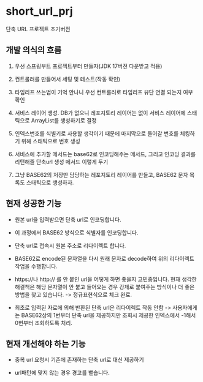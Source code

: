 # short_url_prj
단축 URL 프로젝트 초기버전

## 개발 의식의 흐름

1. 우선 스프링부트 프로젝트부터 만들자(JDK 17버전 다운받고 적용)

2. 컨트롤러를 만들어서 세팅 및 테스트(작동 확인)

3. 타임리프 쓰는법이 기억 안나니 우선 컨트롤러로 타임리프 뷰단 연결 되는지 여부 확인

4. 서비스 레이어 생성. DB가 없으니 레포지토리 레이어는 없이 서비스 레이어에 스태틱으로 ArrayList를 생성하기로 결정

5. 인덱스번호를 식별키로 사용할 생각이기 때문에 마지막으로 들어갈 번호를 체킹하기 위해 스태틱으로 번호 생성

6. 서비스에 추가할 메서드는 base62로 인코딩해주는 메서드, 그리고 인코딩 결과를 리턴해줄 단축url 생성 메서드 이렇게 두기

7. 그냥 BASE62의 저장만 담당하는 레포지토리 레이어를 만들고, BASE62 문자 목록도 스태틱으로 생성하자.

## 현재 성공한 기능

- 원본 url을 입력받으면 단축 url로 인코딩합니다.

- 이 과정에서 BASE62 방식으로 식별자를 인코딩합니다.

- 단축 url로 접속시 원본 주소로 리다이렉트 합니다.

- BASE62로 encode된 문자열을 다시 원래 문자로 decode하여 위의 리다이렉트 작업을 수행합니다.

- https://나 http:// 를 안 붙인 url을 어떻게 하면 좋을지 고민중입니다.
  현재 생각한 해결책은 해당 문자열이 안 붙고 들어오는 경우 강제로 붙여주는 방식이나 더 좋은 방법을 찾고 있습니다.
  -> 정규표현식으로 체크 완료.

- 최초로 입력된 자료에 의해 반환된 단축 url은 리다이렉트 작동 안함
  -> 사용자에게는 BASE62상의 1번부터 단축 url을 제공하지만 조회시 제공한 인덱스에서 -1해서 0번부터 조회하도록 처리.

## 현재 개선해야 하는 기능

- 중복 url 요청시 기존에 존재하는 단축 url로 대신 제공하기

- url패턴에 맞지 않는 경우 경고를 뱉습니다.
  
  
